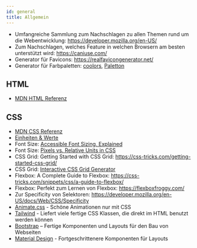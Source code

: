 ```yaml
---
id: general
title: Allgemein
---
```


- Umfangreiche Sammlung zum Nachschlagen zu allen Themen rund um die Webentwicklung: https://developer.mozilla.org/en-US/
- Zum Nachschlagen, welches Feature in welchen Browsern am besten unterstützt wird: https://caniuse.com/
- Generator für Favicons: https://realfavicongenerator.net/
- Generator für Farbpaletten: [coolors](https://coolors.co/), [Paletton](https://www.paletton.com/)

## HTML

- [MDN HTML Referenz](https://developer.mozilla.org/en-US/docs/Web/HTML/Element)

## CSS

- [MDN CSS Referenz](https://developer.mozilla.org/en-US/docs/Web/CSS/Reference)
- [Einheiten & Werte](https://developer.mozilla.org/en-US/docs/Learn/CSS/Building_blocks/Values_and_units)
- Font Size: [Accessible Font Sizing, Explained](https://css-tricks.com/accessible-font-sizing-explained/)
- Font Size: [Pixels vs. Relative Units in CSS](https://www.24a11y.com/2019/pixels-vs-relative-units-in-css-why-its-still-a-big-deal/)
- CSS Grid: Getting Started with CSS Grid: https://css-tricks.com/getting-started-css-grid/
- CSS Grid: [Interactive CSS Grid Generator](https://grid.layoutit.com/)
- Flexbox: A Complete Guide to Flexbox: https://css-tricks.com/snippets/css/a-guide-to-flexbox/
- Flexbox: Perfekt zum Lernen von Flexbox: https://flexboxfroggy.com/
- Zur Specificity von Selektoren: https://developer.mozilla.org/en-US/docs/Web/CSS/Specificity
- [Animate.css](https://animate.style/) - Schöne Animationen nur mit CSS
- [Tailwind](https://tailwindcss.com/) - Liefert viele fertige CSS Klassen, die direkt im HTML benutzt werden können
- [Bootstrap](https://getbootstrap.com/) – Fertige Komponenten und Layouts für den Bau von Webseiten
- [Material Design](https://material.io/develop/web) - Fortgeschrittenere Komponenten für Layouts

<!-- ## JavaScript -->

<!-- - [MDN JavaScript Referenz](https://developer.mozilla.org/en-US/docs/Web/JavaScript) -->
<!-- - [JavaScript.info](https://javascript.info/) -->
